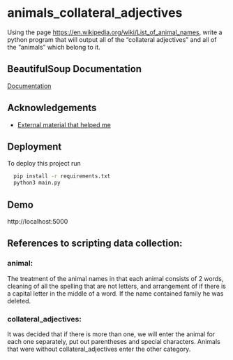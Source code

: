 
# animals_collateral_adjectives

Using the page https://en.wikipedia.org/wiki/List_of_animal_names, write a python program that will output all of the “collateral adjectives” and all of the “animals” which belong to it. 


## BeautifulSoup Documentation

[Documentation](https://www.crummy.com/software/BeautifulSoup/bs4/doc/)


## Acknowledgements

 - [External material that helped me](https://www.geeksforgeeks.org/beautifulsoup-nextsibling/)

## Deployment

To deploy this project run

```bash
  pip install -r requirements.txt
  python3 main.py
```


## Demo

http://localhost:5000


## References to scripting data collection:
### animal:
The treatment of the animal names in that each animal consists of 2 words, cleaning of all the spelling that are not letters, and arrangement of if there is a capital letter in the middle of a word.
If the name contained family he was deleted.
### collateral_adjectives:
It was decided that if there is more than one, we will enter the animal for each one separately, put out parentheses and special characters.
Animals that were without collateral_adjectives enter the other category.
